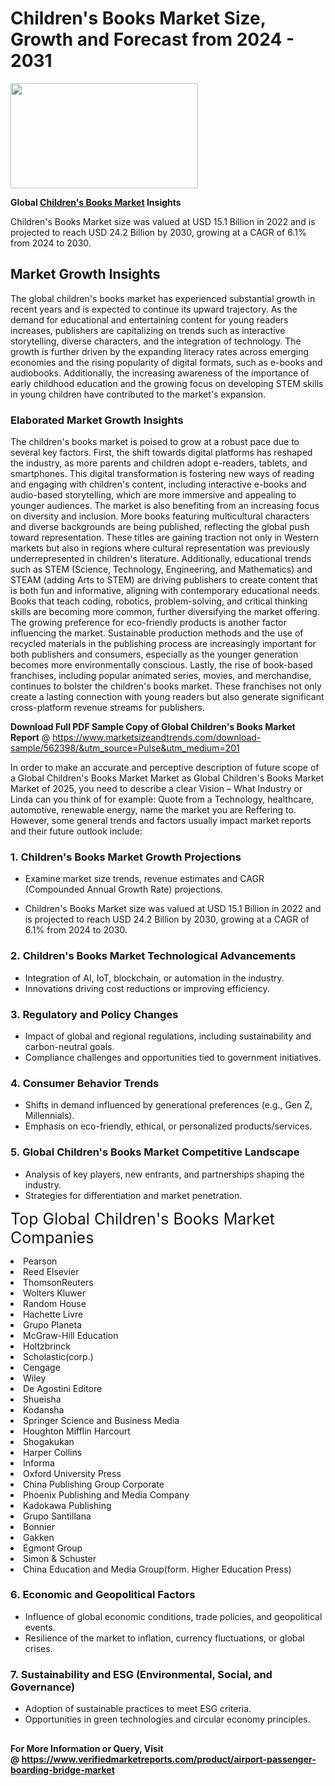 <H1>Children's Books Market Size, Growth and Forecast from 2024 - 2031</H1><img class="aligncenter size-medium wp-image-584254" src="https://thirdeyenews.in/wp-content/uploads/2024/09/Global-Market-Research-300x168.jpeg" alt="" width="300" height="168" /><p><strong>Global&nbsp;<a href="https://www.marketsizeandtrends.com/download-sample/562398/&amp;utm_source=Pulse&amp;utm_medium=201">Children's Books Market</a> Insights</strong></p><p>Children's Books Market size was valued at USD 15.1 Billion in 2022 and is projected to reach USD 24.2 Billion by 2030, growing at a CAGR of 6.1% from 2024 to 2030.</p><p><h2>Market Growth Insights</h2> The global children's books market has experienced substantial growth in recent years and is expected to continue its upward trajectory. As the demand for educational and entertaining content for young readers increases, publishers are capitalizing on trends such as interactive storytelling, diverse characters, and the integration of technology. The growth is further driven by the expanding literacy rates across emerging economies and the rising popularity of digital formats, such as e-books and audiobooks. Additionally, the increasing awareness of the importance of early childhood education and the growing focus on developing STEM skills in young children have contributed to the market's expansion. <h3>Elaborated Market Growth Insights</h3> The children's books market is poised to grow at a robust pace due to several key factors. First, the shift towards digital platforms has reshaped the industry, as more parents and children adopt e-readers, tablets, and smartphones. This digital transformation is fostering new ways of reading and engaging with children's content, including interactive e-books and audio-based storytelling, which are more immersive and appealing to younger audiences. The market is also benefiting from an increasing focus on diversity and inclusion. More books featuring multicultural characters and diverse backgrounds are being published, reflecting the global push toward representation. These titles are gaining traction not only in Western markets but also in regions where cultural representation was previously underrepresented in children's literature. Additionally, educational trends such as STEM (Science, Technology, Engineering, and Mathematics) and STEAM (adding Arts to STEM) are driving publishers to create content that is both fun and informative, aligning with contemporary educational needs. Books that teach coding, robotics, problem-solving, and critical thinking skills are becoming more common, further diversifying the market offering. The growing preference for eco-friendly products is another factor influencing the market. Sustainable production methods and the use of recycled materials in the publishing process are increasingly important for both publishers and consumers, especially as the younger generation becomes more environmentally conscious. Lastly, the rise of book-based franchises, including popular animated series, movies, and merchandise, continues to bolster the children's books market. These franchises not only create a lasting connection with young readers but also generate significant cross-platform revenue streams for publishers. </p><p><span class=""><strong>Download Full PDF Sample Copy of Global Children's Books Market Report</strong> @ <a href="https://www.marketsizeandtrends.com/download-sample/562398/&amp;utm_source=Pulse&amp;utm_medium=201" target="_blank">https://www.marketsizeandtrends.com/download-sample/562398/&amp;utm_source=Pulse&amp;utm_medium=201</a></span></p><p>In order to make an accurate and perceptive description of future scope of a Global&nbsp;Children's Books Market Market as Global&nbsp;Children's Books Market Market of 2025, you need to describe a clear Vision &ndash; What Industry or Linda can you think of for example: Quote from a Technology, healthcare, automotive, renewable energy, name the market you are Reffering to. However, some general trends and factors usually impact market reports and their future outlook include:</p><h3>1.&nbsp;<strong>Children's Books Market Growth Projections</strong></h3><ul><li>Examine market size trends, revenue estimates and CAGR (Compounded Annual Growth Rate) projections.</li><li><p>Children's Books Market size was valued at USD 15.1 Billion in 2022 and is projected to reach USD 24.2 Billion by 2030, growing at a CAGR of 6.1% from 2024 to 2030.</p></li></ul><h3>2.&nbsp;<strong>Children's Books Market Technological Advancements</strong></h3><ul><li>Integration of AI, IoT, blockchain, or automation in the industry.</li><li>Innovations driving cost reductions or improving efficiency.</li></ul><h3>3.&nbsp;<strong>Regulatory and Policy Changes</strong></h3><ul><li>Impact of global and regional regulations, including sustainability and carbon-neutral goals.</li><li>Compliance challenges and opportunities tied to government initiatives.</li></ul><h3>4.&nbsp;<strong>Consumer Behavior Trends</strong></h3><ul><li>Shifts in demand influenced by generational preferences (e.g., Gen Z, Millennials).</li><li>Emphasis on eco-friendly, ethical, or personalized products/services.</li></ul><h3>5.&nbsp;<strong>Global Children's Books Market Competitive Landscape</strong></h3><ul><li>Analysis of key players, new entrants, and partnerships shaping the industry.</li><li>Strategies for differentiation and market penetration.</li></ul><p data-pm-slice="1 1 []"><span style="color: inherit; font-family: inherit; font-size: 25px;">Top Global Children's Books Market Companies</span></p><div class="" data-test-id=""><p><li>Pearson</li><li> Reed Elsevier</li><li> ThomsonReuters</li><li> Wolters Kluwer</li><li> Random House</li><li> Hachette Livre</li><li> Grupo Planeta</li><li> McGraw-Hill Education</li><li> Holtzbrinck</li><li> Scholastic(corp.)</li><li> Cengage</li><li> Wiley</li><li> De Agostini Editore</li><li> Shueisha</li><li> Kodansha</li><li> Springer Science and Business Media</li><li> Houghton Mifflin Harcourt</li><li> Shogakukan</li><li> Harper Collins</li><li> Informa</li><li> Oxford University Press</li><li> China Publishing Group Corporate</li><li> Phoenix Publishing and Media Company</li><li> Kadokawa Publishing</li><li> Grupo Santillana</li><li> Bonnier</li><li> Gakken</li><li> Egmont Group</li><li> Simon & Schuster</li><li> China Education and Media Group(form. Higher Education Press)</li></p></div><h3>6.&nbsp;<strong>Economic and Geopolitical Factors</strong></h3><ul><li>Influence of global economic conditions, trade policies, and geopolitical events.</li><li>Resilience of the market to inflation, currency fluctuations, or global crises.</li></ul><h3>7.&nbsp;<strong>Sustainability and ESG (Environmental, Social, and Governance)</strong></h3><ul><li>Adoption of sustainable practices to meet ESG criteria.</li><li>Opportunities in green technologies and circular economy principles.</li></ul><h2><strong style="font-size: 14px;">For More Information or Query, Visit @&nbsp;</strong><a style="background-color: #ffffff; font-size: 14px;" href="https://www.marketsizeandtrends.com/report/childrens-books-market/" target="_blank">https://www.verifiedmarketreports.com/product/airport-passenger-boarding-bridge-market</a></h2>
